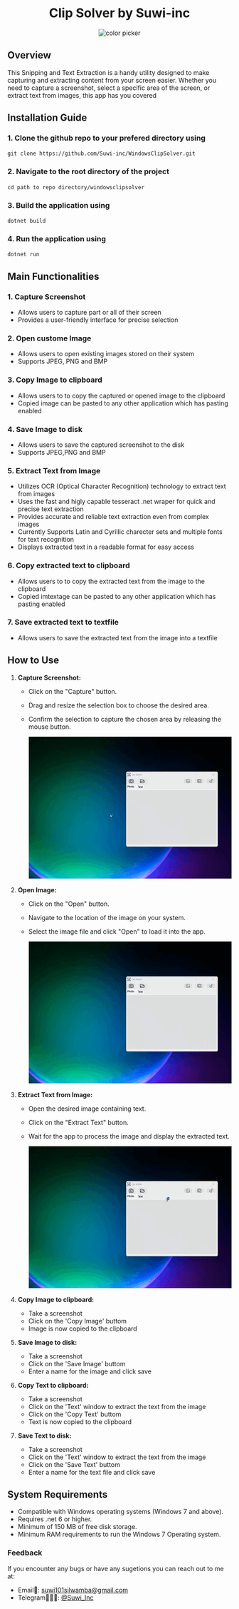 <h1 style="text-align: center;">Clip Solver by Suwi-inc</h1>
  <p style="text-align: center;">
   <img width="150" height="150" src="WindowsClipSolver/Icons/screenshot.ico" alt="color picker" />
   </p>
   
## Overview
This Snipping and Text Extraction is a handy utility designed to make capturing and extracting content from your screen easier. Whether you need to capture a screenshot, select a specific area of the screen, or extract text from images, this app has you covered

## Installation Guide
### 1. Clone the github repo to your prefered directory using
```
git clone https://github.com/Suwi-inc/WindowsClipSolver.git
``` 
### 2. Navigate to the root directory of the project
```
cd path to repo directory/windowsclipsolver 
```

### 3. Build the application using
```
dotnet build
```
### 4. Run the application using
```
dotnet run
```
## Main Functionalities

### 1. Capture Screenshot
- Allows users to capture part or all of their screen
- Provides a user-friendly interface for precise selection

### 2. Open custome Image 
- Allows users to open existing images stored on their system
- Supports JPEG, PNG and BMP

### 3. Copy Image to clipboard 
- Allows users to to copy the captured or opened image to the clipboard
- Copied image can be pasted to any other application which has pasting enabled

### 4. Save Image to disk 
- Allows users to save the captured screenshot to the disk
- Supports JPEG,PNG and BMP

### 5. Extract Text from Image
- Utilizes OCR (Optical Character Recognition) technology to extract text from images
- Uses the fast and higly capable tesseract .net wraper for quick and precise text extraction
- Provides accurate and reliable text extraction even from complex images
- Currently Supports Latin and Cyrillic charecter sets and multiple fonts for text recognition
- Displays extracted text in a readable format for easy access

### 6. Copy extracted text to clipboard 
- Allows users to to copy the extracted text from the image to the clipboard
- Copied imtextage can be pasted to any other application which has pasting enabled

### 7. Save extracted text to textfile 
- Allows users to save the extracted text from the image into a textfile


## How to Use
1. **Capture Screenshot:** 
   - Click on the "Capture" button.
   - Drag and resize the selection box to choose the desired area.
   - Confirm the selection to capture the chosen area by releasing the mouse button.

      <img width="500" height="318" src="WindowsClipSolver/Icons/2.1_take_screenshot_LQ.gif" alt="color picker" />

2. **Open Image:**
   - Click on the "Open" button.
   - Navigate to the location of the image on your system.
   - Select the image file and click "Open" to load it into the app.

      <img width="500" height="318" src="WindowsClipSolver/Icons/2.1_open_image_from_disk_LQ.gif" alt="color picker" />

3. **Extract Text from Image:**
   - Open the desired image containing text.
   - Click on the "Extract Text" button.
   - Wait for the app to process the image and display the extracted text.

      <img width="500" height="318" src="WindowsClipSolver/Icons/2.1_extract_text_from_image_LQ.gif" alt="color picker" />

4. **Copy Image to clipboard:**
   - Take a screenshot
   - Click on the 'Copy Image' buttom
   - Image is now copied to the clipboard

5. **Save Image to disk:**
   - Take a screenshot
   - Click on the 'Save Image' buttom
   - Enter a name for the image and click save

6. **Copy Text to clipboard:**
   - Take a screenshot
   - Click on the 'Text' window to extract the text from the image
   - Click on the 'Copy Text' buttom
   - Text is now copied to the clipboard

7. **Save Text to disk:**
   - Take a screenshot
   - Click on the 'Text' window to extract the text from the image
   - Click on the 'Save Text' buttom
   - Enter a name for the text file and click save

## System Requirements
- Compatible with Windows operating systems (Windows 7 and above).
- Requires .net 6 or higher.
- Minimum of 150 MB of free disk storage.
- Minimum RAM requirements to run the Windows 7 Operating system.

### Feedback
If you encounter any bugs or have any sugetions you can reach out to me at:
- Email📧: suwi101silwamba@gmail.com
- Telegram🧔🏿‍♂️: [@Suwi_Inc](https://t.me/Suwi_inc)

